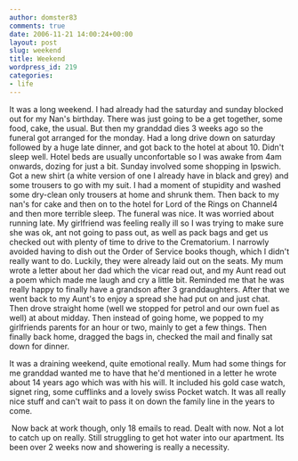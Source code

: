 ```yaml
---
author: domster83
comments: true
date: 2006-11-21 14:00:24+00:00
layout: post
slug: weekend
title: Weekend
wordpress_id: 219
categories:
- life
---
```


It was a long weekend. I had already had the saturday and sunday blocked out for my Nan's birthday. There was just going to be a get together, some food, cake, the usual. But then my granddad dies 3 weeks ago so the funeral got arranged for the monday. Had a long drive down on saturday followed by a huge late dinner, and got back to the hotel at about 10. Didn't sleep well. Hotel beds are usually unconfortable so I was awake from 4am onwards, dozing for just a bit. Sunday involved some shopping in Ipswich. Got a new shirt (a white version of one I already have in black and grey) and some trousers to go with my suit. I had a moment of stupidity and washed some dry-clean only trousers at home and shrunk them. Then back to my nan's for cake and then on to the hotel for Lord of the Rings on Channel4 and then more terrible sleep.
The funeral was nice. It was worried about running late. My girlfriend was feeling really ill so I was trying to make sure she was ok, ant not going to pass out, as well as pack bags and get us checked out with plenty of time to drive to the Crematorium. I narrowly avoided having to dish out the Order of Service books though, which I didn't really want to do. Luckily, they were already laid out on the seats. My mum wrote a letter about her dad which the vicar read out, and my Aunt read out a poem which made me laugh and cry a little bit. Reminded me that he was really happy to finally have a grandson after 3 granddaughters. After that we went back to my Aunt's to enjoy a spread she had put on and just chat. Then drove straight home (well we stopped for petrol and our own fuel as well) at about midday. Then instead of going home, we popped to my girlfriends parents for an hour or two, mainly to get a few things. Then finally back home, dragged the bags in, checked the mail and finally sat down for dinner.




It was a draining weekend, quite emotional really. Mum had some things for me granddad wanted me to have that he'd mentioned in a letter he wrote about 14 years ago which was with his will. It included his gold case watch, signet ring, some cufflinks and a lovely swiss Pocket watch. It was all really nice stuff and can't wait to pass it on down the family line in the years to come.




 Now back at work though, only 18 emails to read. Dealt with now. Not a lot to catch up on really. Still struggling to get hot water into our apartment. Its been over 2 weeks now and showering is really a necessity.
